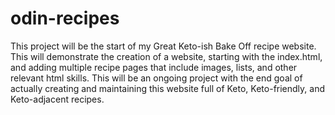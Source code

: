 # odin-recipes
This project will be the start of my Great Keto-ish Bake Off recipe website. This will demonstrate the creation of a website, starting with the index.html, and adding multiple recipe pages that include images, lists, and other relevant html skills. This will be an ongoing project with the end goal of actually creating and maintaining this website full of Keto, Keto-friendly, and Keto-adjacent recipes.
